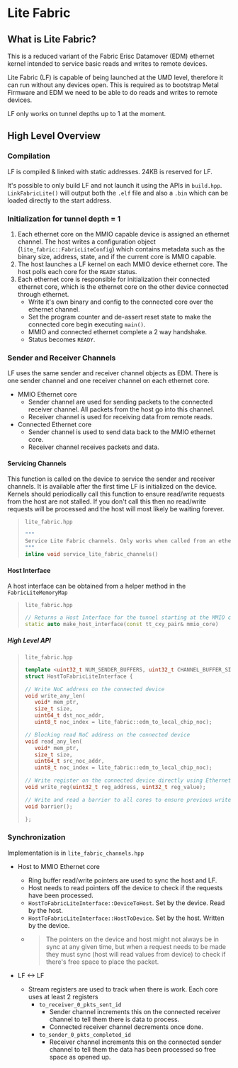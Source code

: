 # Lite Fabric

## What is Lite Fabric?

This is a reduced variant of the Fabric Erisc Datamover (EDM) ethernet kernel intended to service basic reads and writes to remote devices.

Lite Fabric (LF) is capable of being launched at the UMD level, therefore it can run without any devices open. This is required as to bootstrap Metal Firmware and EDM we need to be able to do reads and writes to remote devices.

LF only works on tunnel depths up to 1 at the moment.

## High Level Overview

### Compilation

LF is compiled & linked with static addresses. 24KB is reserved for LF.

It's possible to only build LF and not launch it using the APIs in `build.hpp`. `LinkFabricLite()` will output both the `.elf` file and also a `.bin` which can be loaded directly to the start address.

### Initialization for tunnel depth = 1

1. Each ethernet core on the MMIO capable device is assigned an ethernet channel. The host writes a configuration object (`lite_fabric::FabricLiteConfig`) which contains metadata such as the binary size, address, state, and if the current core is MMIO capable.
2. The host launches a LF kernel on each MMIO device ethernet core. The host polls each core for the `READY` status.
3. Each ethernet core is responsible for initialization their connected ethernet core, which is the ethernet core on the other device connected through ethernet.
   - Write it's own binary and config to the connected core over the ethernet channel.
   - Set the program counter and de-assert reset state to make the connected core begin executing `main()`.
   - MMIO and connected ethernet complete a 2 way handshake.
   - Status becomes `READY`.

### Sender and Receiver Channels

LF uses the same sender and receiver channel objects as EDM. There is one sender channel and one receiver channel on each ethernet core.

- MMIO Ethernet core
    - Sender channel are used for sending packets to the connected receiver channel. All packets from the host go into this channel.
    - Receiver channel is used for receiving data from remote reads.
- Connected Ethernet core
   - Sender channel is used to send data back to the MMIO ethernet core.
   - Receiver channel receives packets and data.

#### Servicing Channels

This function is called on the device to service the sender and receiver channels. It is available after the first time LF is initialized on the device. Kernels should periodically call this function to ensure read/write requests from the host are not stalled. If you don't call this then no read/write requests will be processed and the host will most likely be waiting forever.

> `lite_fabric.hpp`
> ```cpp
> """
> Service Lite Fabric channels. Only works when called from an ethernet core.
> """
> inline void service_lite_fabric_channels()
> ```

#### Host Interface

A host interface can be obtained from a helper method in the `FabricLiteMemoryMap`

> `lite_fabric.hpp`
>
> ```cpp
> // Returns a Host Interface for the tunnel starting at the MMIO core
> static auto make_host_interface(const tt_cxy_pair& mmio_core)
> ```


##### High Level API

> `lite_fabric.hpp`
> ```cpp
> template <uint32_t NUM_SENDER_BUFFERS, uint32_t CHANNEL_BUFFER_SIZE>
> struct HostToFabricLiteInterface {
>
> // Write NoC address on the connected device
> void write_any_len(
>    void* mem_ptr,
>    size_t size,
>    uint64_t dst_noc_addr,
>    uint8_t noc_index = lite_fabric::edm_to_local_chip_noc);
>
> // Blocking read NoC address on the connected device
> void read_any_len(
>    void* mem_ptr,
>    size_t size,
>    uint64_t src_noc_addr,
>    uint8_t noc_index = lite_fabric::edm_to_local_chip_noc);
>
> // Write register on the connected device directly using Ethernet
> void write_reg(uint32_t reg_address, uint32_t reg_value);
>
> // Write and read a barrier to all cores to ensure previous writes have landed
> void barrier();
>
> };
> ```

### Synchronization

Implementation is in `lite_fabric_channels.hpp`

- Host to MMIO Ethernet core
   - Ring buffer read/write pointers are used to sync the host and LF.
   - Host needs to read pointers off the device to check if the requests have been processed.
   - `HostToFabricLiteInterface::DeviceToHost`. Set by the device. Read by the host.
   - `HostToFabricLiteInterface::HostToDevice`. Set by the host. Written by the device.
   - > The pointers on the device and host might not always be in sync at any given time, but when a request needs to be made they must sync (host will read values from device) to check if there's free space to place the packet.

- LF <-> LF
  - Stream registers are used to track when there is work. Each core uses at least 2 registers
    - `to_receiver_0_pkts_sent_id`
      - Sender channel increments this on the connected receiver channel to tell them there is data to process.
      - Connected receiver channel decrements once done.
    - `to_sender_0_pkts_completed_id`
      - Receiver channel increments this on the connected sender channel to tell them the data has been processed so free space as opened up.
